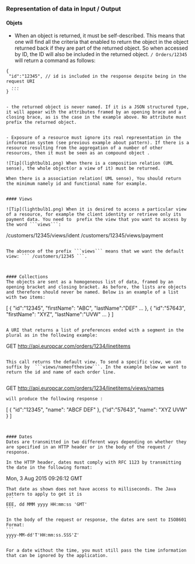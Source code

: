 ### Representation of data in Input / Output

#### Objets

- When an object is returned, it must be self-described. This means that one will find all the criteria that enabled to return the object in the object returned back if they are part of the returned object. So when accessed by ID, the ID will also be included in the returned object. ``` / Orders/12345 ``` will return a command as follows:
 

``` 
{
 "id":"12345", // id is included in the response despite being in the request URI
  ...
} ```


- the returned object is never named. If it is a JSON structured type, it will appear with the attributes framed by an opening brace and a closing brace, as is the case in the example above. No attribute must prefix the returned object.


- Exposure of a resource must ignore its real representation in the information system (see previous example about pattern). If there is a resource resulting from the aggregation of a number of other resources, then it must be seen as an compound object .

![Tip](lightbulb1.png) When there is a composition relation (UML sense), the whole object(or a view of it) must be returned.

When there is a association relation( UML sense), You should return the minimum namely id and functional name for example.


#### Views

![Tip](lightbulb1.png) When it is desired to access a particular view of a resource, for example the client identity or retrieve only its payment data. You need to  prefix the view that you want to access by the word ```views```:

```
/customers/12345/views/ident
/customers/12345/views/payment
```

The absence of the prefix ```views``` means that we want the default view: ``` /customers/12345 ```.



#### Collections
The objects are sent as a homogeneous list of data, framed by an opening bracket and closing bracket. As before, the lists are objects and therefore should never be named. Below is an example of a list with two items:
``` 
[
    {
        "id":"12345",
        "firstName": "ABC",
        "lastName":"DEF"
        ...
    },
    {
        "id":"57643",
        "firstName": "XYZ",
        "lastName":"UVW"
        ...
    }
]
```

A URI that returns a list of preferences ended with a segment in the plural as in the following example:
```
GET http://api.europcar.com/orders/1234/linetitems
```

This call returns the default view. To send a specific view, we can suffix by  ```views/nameoftheview```. In the example below we want to return the id and name of each order line.


```
GET http://api.europcar.com/orders/1234/linetitems/views/names
```
will produce the following response :
``` 
[
    {
    "id":"12345",
    "name": "ABCF DEF"
    },
    {"id":"57643",
    "name": "XYZ UVW"
    }
]
```


#### Dates
Dates are transmitted in two different ways depending on whether they are specified in an HTTP header or in the body of the request / response.

In the HTTP header, dates must comply with RFC 1123 by transmitting the date in the following format:
````
Mon, 3 Aug 2015 09:26:12 GMT
````
That date as shown does not have access to milliseconds. The Java pattern to apply to get it is
```
EEE, dd MMM yyyy HH:mm:ss 'GMT'
```

In the body of the request or response, the dates are sent to ISO8601 Format:
```
yyyy-MM-dd'T'HH:mm:ss.SSS'Z'
```

For a date without the time, you must still pass the time information  that can be ignored by the application.



